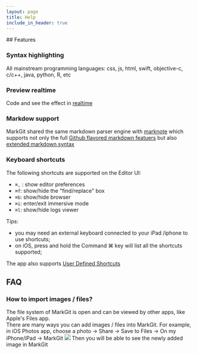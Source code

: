 ```yaml
---
layout: page
title: Help
include_in_header: true
---
```

<div id="toc"></div>
## Features

### Syntax highlighting
All mainstream programming languages: css, js, html, swift, objective-c, c/c++, java, python, R, etc

### Preview realtime
Code and see the effect in [realtime](/MarkGit/realtime/)

### Markdow support
MarkGit shared the same markdown parser engine with [marknote](https://marknoteapp.com/) which supports not only the full
[Github flavored markdown featuers](https://marknoteapp.com/doc/Markdown%20Quick%20Reference) but also [extended markdown syntax](https://marknoteapp.com/doc/extended%20markdown) 

### Keyboard shortcuts

The following shortcuts are supported on the Editor UI:   
- `⌘,` : show editor preferences
- `⌘f`: show/hide the "find/replace" box
- `⌘b`: show/hide browser
- `⌘i`: enter/exit immersive mode
- `⌘l`: show/hide logs viewer

Tips: 
- you may need an external keyboard connected to your iPad /iphone to use shortcuts;
- on iOS, press and hold the Command ⌘ key will list all the shortcuts supported;

The app also supports [User Defined Shortcuts](../user-defined-shortcuts/)


## FAQ
### How to import images / files?

The file system of MarkGit is open and can be viewed by other apps, like Apple's Files app.   
There are many ways you can add images / files into MarkGit. 
For example, in iOS Photos app, choose a photo -> Share -> Save to Files -> On my iPhone/iPad -> MarkGit
![](/MarkGit/assets/images/import-image.png)
Then you will be able to see the newly added image in MarkGit

